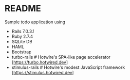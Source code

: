 # README

Sample todo application using

- Rails 7.0.3.1
- Ruby 2.7.4
- SQLite DB
- HAML
- Bootstrap
- turbo-rails  # Hotwire's SPA-like page accelerator [https://turbo.hotwired.dev]
- stimulus-rails # Hotwire's modest JavaScript framework [https://stimulus.hotwired.dev]
